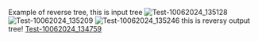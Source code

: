 Example of reverse tree, this is input tree
![Test-10062024_135128](https://github.com/user-attachments/assets/d26051b0-39b5-4d67-abb6-35deeef98672)
![Test-10062024_135209](https://github.com/user-attachments/assets/993ad139-b8c3-45f0-9f13-e8fe514baf18)
![Test-10062024_135246](https://github.com/user-attachments/assets/e2d1b9ba-1dc2-401f-8afd-3ae018c2cf30)
this is reversy output tree!
[Test-10062024_134759](https://github.com/user-attachments/assets/0298836d-2735-4f17-a910-f1467bfc5754)
